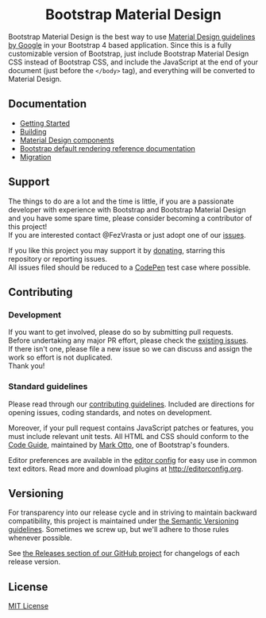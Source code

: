 <h1 align=center>Bootstrap Material Design</h1>

Bootstrap Material Design is the best way to use [Material Design guidelines by Google](http://www.google.com/design/spec/material-design/introduction.html)
in your Bootstrap 4 based application.
Since this is a fully customizable version of Bootstrap, just include Bootstrap Material Design CSS instead of Bootstrap CSS, and include the JavaScript at
the end of your document (just before the `</body>` tag), and everything will be converted to Material Design.


## Documentation

- [Getting Started](http://fezvrasta.github.io/bootstrap-material-design/getting-started/introduction/)
- [Building](http://fezvrasta.github.io/bootstrap-material-design/getting-started/building/)
- [Material Design components](http://fezvrasta.github.io/bootstrap-material-design/material-design/list-groups/)
- [Bootstrap default rendering reference documentation](http://fezvrasta.github.io/bootstrap-material-design/components/buttons/)
- [Migration](http://fezvrasta.github.io/bootstrap-material-design/migration/)


## Support

The things to do are a lot and the time is little, if you are a passionate developer
with experience with Bootstrap and Bootstrap Material Design and you have some spare
time, please consider becoming a contributor of this project!  
If you are interested contact @FezVrasta or just adopt one of our [issues](https://github.com/FezVrasta/bootstrap-material-design/issues).

If you like this project you may support it by [donating](http://fezvrasta.github.io/bootstrap-material-design), starring this repository or reporting issues.  
All issues filed should be reduced to a [CodePen](http://codepen.io/rosskevin/pen/eJMMVB) test case where possible.


## Contributing

### Development
If you want to get involved, please do so by submitting pull requests.  
Before undertaking any major PR effort, please check the [existing issues](https://github.com/FezVrasta/bootstrap-material-design/issues).  
If there isn't one, please file a new issue so we can discuss and assign the work so effort is not duplicated.  
Thank you!

### Standard guidelines
Please read through our [contributing guidelines](CONTRIBUTING.md). Included are directions for opening issues, coding standards, and notes on development.

Moreover, if your pull request contains JavaScript patches or features, you must include relevant unit tests. All HTML and CSS should conform to the [Code Guide](http://codeguide.co/), maintained by [Mark Otto](https://github.com/mdo), one of Bootstrap's founders.

Editor preferences are available in the [editor config](https://github.com/FezVrasta/bootstrap-material-design/blob/master/.editorconfig) for easy use in common text editors. Read more and download plugins at <http://editorconfig.org>.


## Versioning

For transparency into our release cycle and in striving to maintain backward compatibility, this project is maintained under
[the Semantic Versioning guidelines](http://semver.org/). Sometimes we screw up, but we'll adhere to those rules whenever possible.

See [the Releases section of our GitHub project](https://github.com/fezvrasta/bootstrap-material-design/releases) for changelogs
of each release version.


## License
[MIT License](LICENSE.md)
